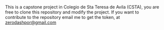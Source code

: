 This is a capstone project in Colegio de Sta Teresa de Avila (CSTA), 
you are free to clone this repository and modify the project.
If you want to contribute to the repository email me to get the token, at zerodashpor@gmail.com
